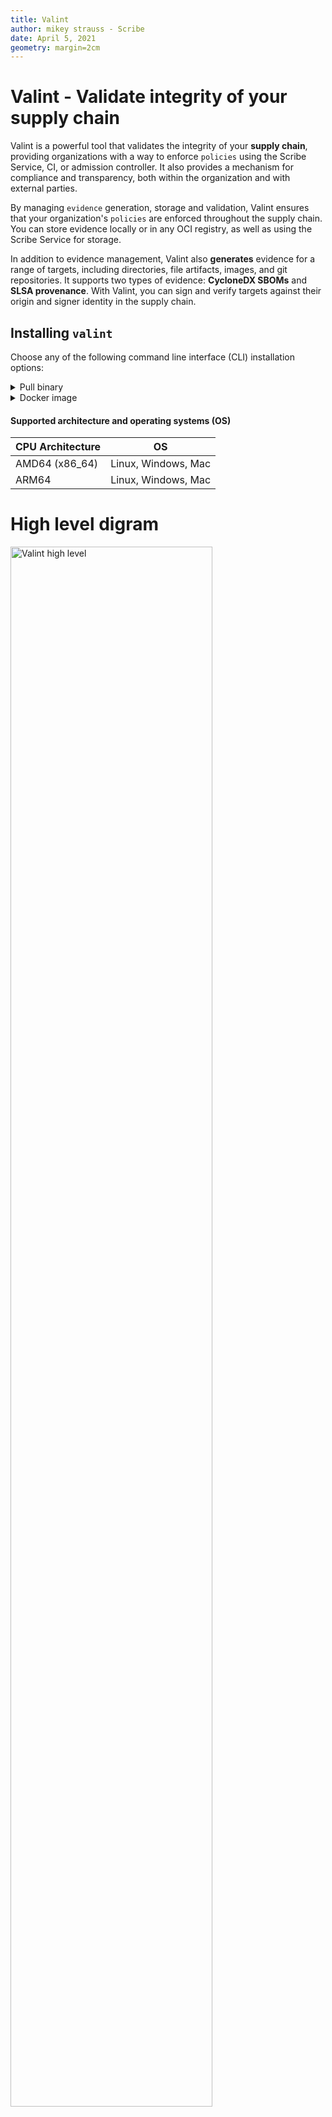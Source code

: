 ```yaml
---
title: Valint
author: mikey strauss - Scribe
date: April 5, 2021
geometry: margin=2cm
---
```


# Valint - Validate integrity of your supply chain
Valint is a powerful tool that validates the integrity of your **supply chain**, providing organizations with a way to enforce `policies` using the Scribe Service, CI, or admission controller. 
It also provides a mechanism for compliance and transparency, both within the organization and with external parties.
 
By managing `evidence` generation, storage and validation, Valint ensures that your organization's `policies` are enforced throughout the supply chain. <br />
You can store evidence locally or in any OCI registry, as well as using the Scribe Service for storage.

In addition to evidence management, Valint also **generates** evidence for a range of targets, including directories, file artifacts, images, and git repositories. It supports two types of evidence: **CycloneDX SBOMs** and **SLSA provenance**. With Valint, you can sign and verify targets against their origin and signer identity in the supply chain.

## Installing `valint`
Choose any of the following command line interface (CLI) installation options:

<details>
  <summary> Pull binary </summary>

Get the `valint` tool
```bash
curl -sSfL https://get.scribesecurity.com/install.sh  | sh -s -- -t valint
```

</details>

<details>
  <summary> Docker image </summary>

Pull the `valint` release binary wrapped in its relevant docker image. <br />
Tag value should be the requested version.

```bash
docker pull scribesecuriy.jfrog.io/scribe-docker-public-local/valint:latest
```
</details>

#### Supported architecture and operating systems (OS)

| CPU Architecture  | OS | 
| --- | --- |
| AMD64 (x86_64) | Linux, Windows, Mac |
| ARM64 | Linux, Windows, Mac |

# High level digram 
<img src='../../../img/cli//valint_high_level.jpg' alt='Valint high level' width='80%' min-width='600px'/>

<img src='../../../img/cli/valint_support_table.jpg' alt='Valint support table' width='80%' min-width='600px'/>

# Policy engine
At the heart of Valint lies the `policy engine`, which enforces a set of rules on the `evidence` produced by your supply chain. The policy engine accesses different `evidence stores` to retrieve and store `evidence` for compliance verification throughout your supply chain. <br />
Each `policy` proposes to enforce a set of rules your supply chain must comply with. 

> For more details on policies, see [polices](#policies) section.

## Evidence
Evidence can refer to metadata collected about artifacts, reports, events or settings produced or provided to your supply chain.
Evidence can be either signed (attestations) or unsigned (statements).

> For evidence details, see [SBOM](#cyclonedx-sbom), [SLSA](#slsa-provenance) section.

> For target details, see [targets](#targets) section.

> For signing details, see [attestations](#attestations) section.

## Evidence formats
Valint supports the following evidence formats.

| Format | alias | Description | signed |
| --- | --- | --- | --- |
| cyclonedx-json | json | CyclondeDX json format | no |
| predicate-cyclonedx-json | predicate | In-toto Predicate | no |
| statement-cyclonedx-json | statement | In-toto Statement | no |
| attest-cyclonedx-json | attest | In-toto Attestation | yes |
| predicate-slsa |  | In-toto Predicate | no |
| statement-slsa |  | In-toto Statement | no |
| attest-slsa |  | In-toto Attestations | yes |

> Select using [bom command](#evidence-generator---bom-command) `format` flag,
Or using [verify command](#evidence-verification---verify-command) `input-format` flags.

## Environment context
`environment context` collects information from the underlining environments, in which Valint is run.

Environment context is key to connecting the evidence and the actual point in your supply chain they where created by.
Given an artifact to the Valint assumes the context of the artifact (`target`) it is provided, In other words, the identifiers of the artifact are included in the context `envrionment context`.

On the verification flow the current `envrionment context` is provided to the policy engine, which is the key to defining relative compliance rules between different points in the supply chain.

For example, verification done in Github Actions can refer to rules that apply to the current run number.
Another example, verification done on a binary can refer to rules that apply to the hash of the binary.


### Origin context
The following table includes the types of environments we currently support:

| context-type | description |
| --- | --- |
| local | local endpoints |
| github | Github Actions |
| gitlab | GitLab CI/CD |
| azure | Azure Pipelines |
| bitbucket | Bitbucket pipelines |
| circle | CircleCI workflows |
| travis | Travis CI workflows |
| jenkins | Jenkins declarative pipelines |


The following fields are collected from any supported environment.

| Field | Description | 
| --- | --- | 
| context_type | Environment type | 
| git_url | Environment provided git url |
| git_branch | Environment provided git branch |
| git_commit | Environment provided git commit |
| git_tag | Environment provided git tag |
| git_ref | Environment provided git ref |
| workflow | Environment workflow |
| job_name | Environment Job name |
| actor | Environment provided actor |
| build_num | Environment build num |


### Subject context
The following fields are collected from any supported artifact ()`target`).

| Field | Description | Target | values |
| --- | --- | --- | --- |
| content_type | Target Evidence Format (CLI) value of flags`--format`, `--input-format` | All | 
| name | Product key (CLI) - value of flag `--product-key` | All |
| sbomgroup | Target SBOM group - `image, directory, file, git` | All |
| sbomname |  Target SBOM name | All |
| sbomversion | Target SBOM name  | All |
| sbompurl |  Target SBOM name  | All |
| sbomhashs |  Target SBOM hashs (list of hashs)  |  All |
| input_scheme | User input scheme (CLI) - value from target `scheme:target:tag` | All |
| input_name | User input name (CLI) - value from target `scheme:target:tag` | All |
| input_tag | User input tag (CLI) - value from target `scheme:target:tag` | All |
| imageID | Target image ID | image |
| repoDigest | Target repo digest (list) | image |
| imageTag | Target image tags (list) | image |
| image_name | Target image name | image |
| dir_id | Target sha256 hash | directory
| dir_path | Target path | directory |
| file_id | Target sha256 hash | file |
| file_path | Target path | file | 
| target_git_url | Target provided git url | git |
| target_git_branch | Target provided git branch | git |
| target_git_commit | Target provided git commit | git |
| target_git_tag | Target provided git tag | git |
| target_git_ref | Target provided git ref | git |


`content type` is set by the `--format` or `--input-format` flag it supports the following types.
| content_type | 
| --- |
| cyclonedx-json |
| predicate-cyclonedx-json |
| statement-cyclonedx-json | 
| attest-cyclonedx-json | 
| predicate-slsa |
| statement-slsa |
| attest-slsa |  |


## Evidence Stores
Each storer can be used to store, find and download evidence, unifying all the supply chain evidence into a system is an important part to be able to query any subset for policy validation.

| Type  | Description | requirement |
| --- | --- | --- |
| cache | Evidence is stored locally | access to a directory |
| OCI | Evidence is stored on a remote OCI registry | access to a OCI registry |
| scribe | Evidence is stored on scribe service | scribe credentials |

> For details, see [evidence stores integrations](#evidence-stores-integration) section

## Policies
---
Each `policy` proposes to enforce a set of rules your supply chain must comply with. Policies reports include valuations, compliance details, verdicts as well as references to provided `evidence`. <br />
Policy configuration can be set under the main configuration `policies` section.

Each `policy` consists of a set of `rules` that your supply chain must comply with. Policy reports include valuations, compliance details, verdicts, as well as references to provided evidence. You can set policy configuration under the main configuration `policies` section.

A `policy` is verified if ALL required `rules` in a `policy` are evaluated and verified. A rule is verified if ANY `evidence` is found that complies with the rules configuration and setting.

### Usage
```yaml
attest:
  cocosign:
    policies:  # Set of policies - grouping rules
      - name: <policy_name>
        enable: true      
        rules: Set of rule settings/configuration and input
          - name: <rule_name>
            type: <verifyTarget> # Currently supporting the following types
            enable: true
            input: {} # Rule input, depending on the rule type
``` 

> For configuration details, see [configuration](docs/configuration.md) section.

> For PKI setting, see [attestations](#attestations) section.

### Global 
All policies include the following global fields:
All rules support the following fields.
* `enable`, enable rule (default false). 
* `name`, policy name (**required**). 

While all rules include the following global fields:
* `enable`, enable rule (default false). 
* `name`, rule name (**required**). 
* `type`, set the rule type, currently we only support `verify-target`. 

# Rules
Rules are a set of compliance checks that you can configure to your specific compliance requirements.

## Global Match field
`match` field is a set of labels supported by all rules. 
These labels add requirements on the origin or the subject of the provided evidence considered for compliance. 

Using these fields allows you to set different compliance rules for different layers of your supply chain.

> For full label fields list see [environment-context](#environment-context) section.

<details>
  <summary> Usage </summary>

Here's an example of usage: 
If you want to evaluate images named `myorg/myimage:latest`, you may set a rule with the following labels:
```
match:
    sbomgroup: image
    sbomname: myorg/myimage:latest
```

> If you also add `context_type: github` label, it requires the origin of the evidence to be generated by a Github.

> If you also add `git_url: github.com/my_org/myimage.git`, it will require the evidence to be collected from a pipeline on a specific repo.

</details>

### Default policy - Signed artifact
When no policy configuration is found, the signed artifact policy is used.

By default, the following command runs a signature and identity verification on the target provided:
```bash
valint verify [target] --input-format [attest, attest-slsa] \
   --email [email] --common-name <common name> --uri [uri]
```

In other words, the Signed Artifact policy allows you to verify signature compliance and format of artifacts in your supply chain.

> For full command details, see [valint verify](#evidence-verification---verify-command) section.

<details>
  <summary> Default Policy Evaluation </summary>
The default policy can also be evaluated as the following policy configuration:

```yaml
attest:
  cocosign:
  policies:
  - name: default-policy
    rules:
    - type: verifyTarget
      enable: true
      name: "default-rule"
      identity: # Populated by `--email`, `--uri` and `--common-name flags sets
      signed: true
      format: ${current.content_type} # Populated by --input-format flag.
      match:
        sbomversion: ${current.sbomversion> # Populated from the artifact version provided to verify command.
```

> For rule details, see [verify target rule](#verify-target-rule) section.

</details>

## Verify target rule
The Verify Target rule enforces a set of rules on who produced artifacts across your supply chain but also what information should be collected on each artifact.
In other words, it ensures produced artifacts (`targets`) integrity by checking the expected evidence, signatures and origin in your supply chain.

* Signed Evidence: The artifact should include signed or unsigned evidence, as specified by the `signed` field in the rule.
* Signing Identity: The artifact should be signed by a specific identity, as specified by the `identity` fields in the rule (for signed evidence).
* Evidence Format: The evidence format should follow the specified format(s) in the format field of the rule.
* Origin of artifact: The artifact should originate from an expected source, as specified by the `match` [origin labels](##origin-context). 
For instance, you can verify that an artifact is generated from a particular pipeline or repository.
* Artifact details: The rule applies to a specific artifact or any group of artifacts, as specified by the `match` [subject labels](##subject-context).

### Use cases
The Verify Target Rule can be used to enforce compliance with specific supply chain requirements, such as:

* Images must be signed using and produced signed CycloneDX SBOM.
* Images must be built by a CircleCI workflow and produce a signed SLSA provenance.
* Tagged sources must be signed and verified by a set of individuals or processes.
* Released binaries must be built by Azure DevOps on a specific git repository using unsigned SLSA provenance.

### Configuration
```yaml
- type: verifyTarget # Policy name
  enable: true/false # Policy enable (default false) 
  name: "" # Any user provided name
  identity:
    emails: [] # Signed email identities 
    uris: [] # Signed URIs identities 
    common-names: [] # Signed common name identities 
  signed: <true|false> # Should target be signed
  format: <statement-cyclonedx-json, attest-cyclonedx-json, statement-slsa, attest-slsa> # Expected evidence format
  match: {envrionment-context} # Any origin or subject fields used by
``` 

### Examples
Copy the Examples into file name `.valint.yaml` in the same directory as running Valint commands.

> For configuration details, see [configuration](docs/configuration.md) section.

<details>
  <summary> Signed Images rule </summary>
In this example, the rule named `signed_image` will evaluate images where signed by `mycompony.com` using `attest-cyclondex-json` format.

```yaml
attest:
  cocosign:
    policies:
      - name: my_policy
        enable: true
          rules:
            - name: signed_image
              type: verifyTarget
              enable: true
              signed: true
              format: attest-slsa
              identity:
                allowed_names:
                  - mycompany.com
              match:
                target_type: image
```

### Command
Run the command on the required supply chain location.

```bash
# Generate required evidence, requires signing capabilities.
valint bom busybox:latest -o attest

# Verify policy (cache store)
valint verify busybox:latest
```

</details>

<details>
  <summary> Image SLSA provenance rule </summary>
In this example, the rule named `slsa_prov_rule` will evaluate images where signed by `bob@mycompany.com` or `alice@mycompany.com` using `attest-slsa` format.

```yaml
attest:
  cocosign:
    policies:
      - name: my_policy
        enable: true
        rules:
          - name: slsa_prov_rule
            type: verifyTarget
            enable: true
            signed: true
            format: attest-slsa
            identity:
              allowed_emails:
                - bob@mycompany.com
                - alice@mycompany.com
            match:
              target_type: image
```

### Command
Run the command on the required supply chain location.

```bash
# Generate required evidence, requires signing capabilities.
valint bom busybox:latest -o attest-slsa

# Verify policy (cache store)
valint verify busybox:latest
```

</details>

<details>
  <summary> Signed tagged sourced rule </summary>
In this example, the rule named "tagged_git_rule," will evaluate sources' `mycompany/somerepo` tags where defined in the `main` branch and signed by `bob@mycompany.com`.

> The policy requires only the **HEAD** of the git target to comply to the policy not the entire history.

```yaml
attest:
  cocosign:
    policies:
      - name: my_policy
        enable: true  
        rules:
          - name: tagged_git_rule
            type: verifyTarget
            enable: true
            signed: true
            format: attest-slsa
            identity:
              allowed_emails:
              - bob@mycompany.com`
            match:
              target_type: git
              target_git_url: git@github.com:mycompany/somerepo.git # Git url of the target.
              branch: main
```

### Command
Run the command on the required supply chain location.

```bash
# Generate required evidence, requires signing capabilities.
valint bom git:github.com:your_org/your_repo.git --tag 0.1.3 -o attest-slsa

# Verify policy (cache store)
valint verify git:github.com:your_org/your_repo.git --tag 0.1.3 -i statement-slsa
```
</details>

<details>
  <summary> Binary verification </summary>
In this example, the policy, named "binary_rule" enforces rules on the binary `my_binary.exe` was Originated from which Azure DevOps triggered by the `https://dev.azure.com/mycompany/somerepo` repo.
The rule also enforces an unsigned SLSA provenance statement is produced as evidence.

```yaml
attest:
  cocosign:
    policies:
      - name: my_policy
        enable: true  
        rules:
          - name: binary_policy
            type: verifyTarget
            enable: true
            signed: false
            format: statement-slsa
            match:
              target_type: file
              context_type: azure
              git_url: https://dev.azure.com/mycompany/somerepo # Git url of the environment.
              input_name: my_binary.exe
```

### Command
Run the command on the required supply chain location.

```bash
# Generate required evidence
valint bom file:my_binary.exe -o statement-slsa

# Verify policy (cache store)
valint verify file:my_binary.exe
```

</details>

<!-- <details>
  <summary> Multiple policy verification </summary>
This example defines two policies: one for image targets and one for Git repositories. 
Each policy uses the `filter` option to select the appropriate targets to verify.

```yaml
attest:
  cocosign:
    policies:
      - name: my_policy
        enable: true  
      rules:
        - name: git_policy
          type: VerifyTarget
          enable: true
          input:
            allowed_emails:
            - john.doe@mycompany.com
            allowed_names: []
            filter:
              input_scheme: git # Match on git targets
              git_branch: main # Match only on main branch

        - type: VerifyTarget
          enable: true
          name: docker_policy
          input:
            allowed_emails:
            - second@example.com
            allowed_names: []
            filter:
              input_scheme: docker # Match on image targets
```
</details> -->

## Target  types
---
Target types are types of artifacts produced and consumed by your supply chain.
Using supported targets, you can collect evidence and verify compliance on a range of artifacts.

### Format

`[scheme]:[name]:[tag]` 

| Sources | target-type | scheme | Description | example
| --- | --- | --- | --- | --- |
| Docker Daemon | image | docker | use the Docker daemon | docker:busybox:latest |
| OCI registry | image | registry | use the docker registry directly | registry:busybox:latest |
| Docker archive | image | docker-archive | use a tarball from disk for archives created from "docker save" | image | docker-archive:path/to/yourimage.tar |
| OCI archive | image | oci-archive | tarball from disk for OCI archives | oci-archive:path/to/yourimage.tar |
| Remote git | git| git | remote repository git | git:https://github.com/yourrepository.git |
| Local git | git | git | local repository git | git:path/to/yourrepository | 
| Directory | dir | dir | directory path on disk | dir:path/to/yourproject | 
| File | file | file | file path on disk | file:path/to/yourproject/file | 

### Image type
Images are a very common artifact for many supply chains,
from the actual application release to build/test environments run by supply chains.

Image formats supported are currently docker manifest v2 and OCI. <br />
Image sources supported are docker-daemon, image archives and direct registry access.

> By default the target search scheme assumes Docker daemon but falls back to registry when not found.

### Directory type
Directories are common artifacts created by supply chains, 
from the actual application releases, configurations or even internal build dependencies caches.

### File type
File are common artifacts created by supply chains, 
from the actual application releases, configurations or binaries.

### Git type
Git repositories are a common part of most supply chains,
a Git target allows you to collect evidence including sources, commits and packages found in your source repositories.

# Evidence Stores Integration
Each Evidence store can be used to store, find and download evidence, which unifies all the evidence collected from the supply chain into a unified system.

## Scribe Evidence store
OCI evidence store allows you store evidence using scribe Service.

Related Flags:
> Note the flag set:
>* `-U`, `--scribe.client-id`
>* `-P`, `--scribe.client-secret`
>* `-E`, `--scribe.enable`

### Before you begin
Integrating Scribe Hub with your environment requires the following credentials that are found in the **Integrations** page. (In your **[Scribe Hub](https://prod.hub.scribesecurity.com/ "Scribe Hub Link")** go to **integrations**)

* **Client ID**
* **Client Secret**

<img src='../../../img/ci/integrations-secrets.jpg' alt='Scribe Integration Secrets' width='70%' min-width='400px'/>

### Usage
```bash
# Generating evidence, storing in scribe service.
valint bom [target] -o [attest, statement, attest-slsa,statement-slsa] \
  -E \
  -U [SCRIBE_CLIENT_ID] \
  -P [SCRIBE_CLIENT_SECRET]

# Verifying evidence, pulling attestation from scribe service.
valint verify [target] -i [attest, statement, attest-slsa,statement-slsa] \
  -E \
  -U [SCRIBE_CLIENT_ID] \
  -P [SCRIBE_CLIENT_SECRET]
```


## OCI Evidence store
Admission supports both storage and verification flows for `attestations`  and `statement` objects utilizing OCI registry as an evidence store.

Using OCI registry as an evidence store allows you to upload, download and verify evidence across your supply chain in a seamless manner.

Related flags:
* `--oci` Enable OCI store.
* `--oci-repo` - Evidence store location.

### Dockerhub limitation
Dockerhub does not support the subpath format for images 

### OCI Repo flag
`oci-repo` setting indicates the location in a registry under which the evidence are stored.
It must be a dedicated location in a OCI registry.
for example, `scribesecuriy.jfrog.io/my_docker-registry/evidence`.

### Dockerhub limitation
Dockerhub does not support the subpath format, `oci-repo` should be set to your account name.
For example, scribe-security`

> Some registries allow multi layer format for repo names.

### Before you begin
Evidence can be stored in any accusable registry.
* Write access is required for upload (generate).
* Read access is required for download (verify).

You must first login with the required access privileges to your registry before calling Valint.
For example, using `docker login` command.

### Usage
```bash
# Generating evidence, storing on [my_repo] OCI repo.
valint bom [target] -o [attest, statement, attest-slsa,statement-slsa] --oci --oci-repo=[my_repo]

# Verifying evidence, pulling attestation from [my_repo] OCI repo.
valint verify [target] -i [attest, statement, attest-slsa,statement-slsa] --oci --oci-repo=[my_repo]
```

> For image targets **only** you may attach the evidence in the same repo as the image.

```bash
valint bom [image] -o [attest, statement, attest-slsa,statement-slsa] --oci

valint verify [image] -i [attest, statement, attest-slsa,statement-slsa] --oci
```

> For related Cosign support, see [cosign ](#-cosign-support) section.

## Cache Evidence store
Valint supports both storage and verification flows for `attestations`  and `statement` objects utilizing Local directory as an evidence store.
Basically, this is the simplest form and is mainly used to cache previous evidence creation. 

Related flags:
* `--cache-enable`
* `--output-directory`
* `--force`

> By default, this cache store enabled, disable by using `--cache-enable=false`

### Usage
```bash
# Generating evidence, storing on [my_dir] local directory.
valint bom [target] -o [attest, statement, attest-slsa,statement-slsa] --output-directory=[my_dir]
Supply chain environment
# Verifying evidence, pulling attestation from [my_dir] local directory.
valint verify [target] -i [attest, statement, attest-slsa,statement-slsa] --output-directory=[my_dir]
```

> By default, the evidence is written to `~/.cache/valint/`, use `--output-file` or `-d`,`--output-directory` to customize the evidence output location. 

## CycloneDX SBOM
The CycloneDX SBOM evidence format includes a large amount of analyzed data depending on the target and user configuration.
The following table describes the `group` types we currently support.

| Component group | Description | targets | required |
| --- | --- | --- | --- |
| Metadata (Target) | target details | all | yes |
| Layer | found layers details including `CreatedBy` command | images | no |
| Package | found packages details including `PURL` and `CPE` fields | all | no |
| Commit | target commit history deatils | git | no |
| File | found file deatils including `sha256` hash | all | no |
| Dependency | relations between components | all | no |

The following list includes the packages types we currently support:
* Debian
* Apk 
* Python
* Golang
* Ruby
* Javascript
* Rpm
* Java
* Rust

### Dependencies graph
Currently, we support the following dependencies relations.

| Type | description | targets | Parent group | Child group  |
| --- | --- | --- | --- | --- |
| Package-File | File relation to the package it belongs to | all | Package | File |
| Layers | layer relation to its target | images | Metadata | Layer |
| Package-Layer | package relation to the layer it was found on | images | Layer | Package |
| File-Layer | file relation to the layer it was found on | images | Layer | File |
| Commit | Commit history relation | git | Commit | Commit |
| Commit-File | File relation to the commit it was last edited by | git | Commit | File |

### Customizing
Following are some of the customizable features we support.
* Include only specific component groups, use `--components` to select between the group types.
* Include or exclude specific package types, use `--package-type` or `--package-exclude-type` to select a specific package type.
* Include the installed packages found (package group `install`) or the packages referenced by sources (package group `index`), use `--package-group` to select between options.
* Exclude components, use `--filter-regex`, `--filter-scope` and `--filter-purl` to exclude any component.
* Attach any file content, use `--attach-regex` to include the content of external files.
* Include custom environments and labels, use `--env` and `--label` to attach your custom fields.

## SLSA Provenance
SLSA Provenance includes verifiable information about software artifacts describing where, when and how something was produced.
It is required for SLSA compliance level 2 and above.

See details [SLSA provenance spec](http://slsa.dev/provenance/v0.2)
See details [SLSA requirements](http://slsa.dev/spec/v0.1/requirements)

For example, evidence created on `Github Actions` will include the workflow name, run id, event head commit and so on.

## Attestations
In-toto Attestations are a standard that defines a way to authenticate metadata describing a set of software artifacts.
Attestations standard formalizes signing but also are intended for consumption by automated policy engines.

Default settings are available using `--attest.default` flag. <br />
Custom configuration by providing `cocosign` field in the [configuration](docs/configuration.md) or custom path using `--attest.config`.

The following table includes the formats supported by the verification command.

| Format | alias | Description | signed
| --- | --- | --- | --- |
| statement-CycloneDX-json | statement | In-toto Statement | no |
| attest-CycloneDX-json | attest | In-toto Attestation | yes |
| statement-slsa |  | In-toto Statement | no |
| attest-slsa |  | In-toto Attestations | yes |
> Unsigned evidence are still valuable for policy consumption regardless of them not being signed cryptographically.

> For spec details, see [In-toto spec](https://github.com/in-toto/attestation) <br />
> See signing details, see [attestations](docs/attestations.md)

# CLI - Use Valint as a command line tool

## Evidence Generator - `bom` command
`bom` command allows you to generate SBOMs and SLSA provenances in multiple flavors and targets. <br />
Evidence can be tailor-made to fit your supply chain policies and transparency needs.

> By default, the evidence is written to `~/.cache/valint/`, use `--output-file` or `-d`,`--output-directory` to customize the evidence output location. 

> To disable local cache, set an empty output directory - `valint bom [target] -d ""`.

### Usage
```shell
valint bom [scheme]:[name]:[tag]
```

See details [CLI documentation - valint](docs/command/valint.md)

### Examples
<details>
  <summary> CycloneDX SBOM </summary>

CycloneDX SBOM with all the available components.

> Note `-o`, `--format` default is `cyclonedx-json` which alias is also `json`.

```bash
# Create a CycloneDX SBOM for busybox image.
valint bom busybox:latest

# Create a CycloneDX SBOM for mongo remote git repository
valint bom git:https://github.com/mongo-express/mongo-express.git
``` 
</details>

<details>
  <summary> Statement </summary>

Creates In-toto statements evidence.

> Output can be useful with integration with other attestation frameworks such as `cosign`.

```bash
# Create a CycloneDX SBOM statement for busybox image.
valint bom busybox:latest -o statement

# Create a SLSA Provenance statement for busybox image.
valint bom busybox:latest -o statement-slsa

# Create a CycloneDX SBOM statement for mongo remote git repository
valint bom git:https://github.com/mongo-express/mongo-express.git -o statement

# Create a SLSA Provenance statement for mongo remote git repository.
valint bom git:https://github.com/mongo-express/mongo-express.git -o statement-slsa
``` 
</details>

<details>
  <summary> Attestations </summary>

Creates In-toto Attestation evidence.
 n output.

> By default, *Valint* is using [Sigstore](https://www.sigstore.dev/ "Sigstore") interactive flow as the engine behind the signing mechanism.

```bash
# Create a CycloneDX SBOM attestation for busybox image.
valint bom busybox:latest -o attest

# Create a SLSA Provenance attestation for busybox image.
valint bom busybox:latest -o attest-slsa

# Create a CycloneDX SBOM attestation for mongo remote git repository
valint bom git:https://github.com/mongo-express/mongo-express.git -o attest

# Create a SLSA Provenance attestation for mongo remote git repository.
valint bom git:https://github.com/mongo-express/mongo-express.git -o attest-slsa
``` 
</details>

<details>
  <summary> Custom component group (SBOM) </summary>

Using `--components` You may select which component groups are added to your SBOM.

> Note metadata is required.

```bash
# Include only target metadata
valint bom mongo-express:latest --components metadata

# Include only packages information
valint bom mongo-express:latest --components packages

# Include packages files and there respective relations
valint bom mongo-express:latest --components packages,files,dep
``` 
</details>

<details>
  <summary> Attaching external reports (SBOM) </summary>

Using `--attach-regex`, `-A` you may attach external files as part of the SBOM evidence.

For example, you may use this feature to include an external security report in your SBOM.

```bash
valint bom busybox:latest -vv -A **/some_report.json
``` 
</details>

## Evidence verification - `verify` command
`verify` command evaluates and verifies the compliance of your supply chain against your requirements.
By default the command verifies a artifact signature against the required identities.

Evidence verification  verification flow includes two parts, the first is a PKI and identity verification on the evidence the second is a policy-based verification.

> For flag details, see [CLI documentation - verify](docs/command/valint_verify.md).

> For policy verification details, see [policies](#policies) section.

### Usage

```bash
valint verify [scheme]:[name]:[tag] -i [attest, statement, attest-slsa, statement-slsa] \
  --email [email] --uri [uri] --common-name [common name]
```
> Note: multiple `email`, `uri` and `common-name` can be included in command

### Examples
<details>
  <summary>  Cache store </summary>

```bash
# Use `bom` command to generate one of the supported formats.
valint bom [scheme]:[name]:[tag] -o [attest, statement, attest-slsa, statement-slsa]

# Use `verify` command to verify the target against the evidence
valint verify [scheme]:[name]:[tag] -i [attest, statement, attest-slsa, statement-slsa]
```
</details>

<details>
  <summary>  OCI store </summary>

```bash
# Use `bom` command to generate one of the supported formats.
valint bom [scheme]:[name]:[tag] -o [attest, statement, attest-slsa, statement-slsa]

# Use `verify` command to verify the target against the evidence
valint verify [scheme]:[name]:[tag] -i [attest, statement, attest-slsa, statement-slsa] \
    --email [email] --uri [uri] --common-name [common name]
```
</details>

<details>
  <summary>  Scribe store </summary>

```bash
# Generating evidence, storing in scribe service.
valint bom [target] -o [attest, statement, attest-slsa,statement-slsa] \
  -E \
  -U [SCRIBE_CLIENT_ID] \
  -P [SCRIBE_CLIENT_SECRET]

# Verifying evidence, pulling attestation from scribe service.
valint verify [target] -i [attest, statement, attest-slsa,statement-slsa] \
  --email [email] --uri [uri] --common-name [common name] \
  -E \
  -U [SCRIBE_CLIENT_ID] \
  -P [SCRIBE_CLIENT_SECRET]
```
</details>

## Configuration
Use the default configuration path `.valint.yaml`, or provide a custom path using `--config` flag.

See detailed [configuration](docs/configuration.md)

# Cosign support 
[Cosign](https://github.com/sigstore/cosign) is an innovative tool that aims to make signatures an invisible infrastructure.
Valint supports integration with the awesome `cosign` cli tool and other parts of the `sigstore` verification process.

<details>
  <summary> CycloneDX verification using cosign </summary>

One can use `valint` to generate the `CycloneDX` attestation and attach it to OCI registry, you can then use `cosign` to verify the attestation.

> Attestations are pushed to OCI for cosign to consume.

```bash
# Generate sbom attestation
valint bom [image] -vv -o attest -f --oci

# Verify attestation using cosign 
COSIGN_EXPERIMENTAL=1 cosign verify-attestation [image] --type CycloneDX
```
</details>

<details>
  <summary> SLSA verification using cosign </summary>

One can use `valint` to generate the `slsa` attestation and attach it to OCI registry, you can then use `cosign` to verify the attestation.

> Attestations are pushed to OCI for cosign to consume.

```bash
# Generate sbom attestation
valint bom [image] -vv -o attest-slsa -f --oci

# Verify attestation using cosign 
COSIGN_EXPERIMENTAL=1 cosign verify-attestation [image] --type slsaprovenance
```
</details>

<details>
  <summary> Signing and verification using cosign </summary>

One can create predicates for any attestation format (`sbom`, `slsa`), you then can use `cosign` to verify the attestation.

> Example uses keyless (sigstore) flow, you may use any `cosign` signer/verifer supported.

```bash
# Generate sbom predicate
valint bom [image] -vv -o predicate -f --output-file gensbom_predicate.json

# Sign and OCI store using cosign
COSIGN_EXPERIMENTAL=1 cosign attest --predicate gensbom_predicate.json [image] --type https://scribesecurity.com/predicate/cyclondex

# Verify attestation using cosign 
COSIGN_EXPERIMENTAL=1 cosign verify-attestation [image]
```
</details>

## Basic examples
<details>
  <summary>  Public registry image (SBOM) </summary>

Create SBOM for remote `busybox:latest` image.

```bash
valint bom busybox:latest
``` 

</details>

<details>
  <summary>  Docker built image (SBOM) </summary>

Create SBOM for image built by local docker `image_name:latest` image.

```bash
docker build . -t image_name:latest
valint bom image_name:latest
``` 
</details>

<details>
  <summary>  Private registry image (SBOM) </summary>

Create SBOM for images hosted by a private registry.

> `docker login` command is required to enable access the private registry.

```bash
docker login
valint bom scribesecuriy.jfrog.io/scribe-docker-local/stub_remote:latest
```
</details>

<details>
  <summary>  Custom metadata (SBOM) </summary>

Custom metadata added to SBOM.

```bash
export test_env=test_env_value
valint bom busybox:latest --env test_env --label test_label
```
</details>


<details>
  <summary> Custom evidence location (SBOM, SLSA) </summary>

Use flags `--output-directory` or `--output-file` flags to set the default location.

```bash
# Save evidence to custom path
valint bom busybox:latest --output-file my_sbom.json
ls -lh my_sbom.json

# Change evidence cache directory 
valint bom busybox:latest --output-directory ./my_evidence_cache
ls -lhR my_evidence_cache
``` 
</details>

<details>
  <summary> Docker archive image (SBOM) </summary>

Create SBOM for local `docker save ...` output.

```bash
docker save busybox:latest -o busybox_archive.tar
valint bom docker-archive:busybox_archive.tar
``` 
</details>

<details>
  <summary> Directory target (SBOM) </summary>

Create SBOM for a local directory.

```bash
mkdir testdir
echo "test" > testdir/test.txt

valint bom dir:testdir
``` 
</details>


<details>
  <summary> Git target (SBOM) </summary>

Create SBOM for `mongo-express` remote git repository.

```bash
valint bom git:https://github.com/mongo-express/mongo-express.git
``` 

Create SBOM for `yourrepository` local git repository.

```bash
git clone https://github.com/yourrepository.git
valint bom git:yourrepository
``` 

</details>

<details>
  <summary> Attest target (SBOM) </summary>

Create and sign SBOM targets. <br />

> By default, *Valint* is using [Sigstore](https://www.sigstore.dev/ "Sigstore") interactive flow as the engine behind the signing mechanism.

```bash
valint bom busybox:latest -o attest
``` 
</details>

<details>
  <summary> Attest target (SLSA) </summary>

Create and sign SLSA targets. <br />

> By default, *Valint* is using [Sigstore](https://www.sigstore.dev/ "Sigstore") interactive flow as the engine behind the signing mechanism.

```bash
valint bom busybox:latest -o attest-slsa
``` 
</details>

<details>
  <summary> Attest and verify image target (SBOM) </summary>

Generating and verifying CycloneDX SBOM `attestation` for image target `busybox:latest`.

> By default, *Valint* is using [Sigstore](https://www.sigstore.dev/ "Sigstore") interactive flow as the engine behind the signing mechanism.

```bash
# Create CycloneDX SBOM attestations
valint bom busybox:latest -o attest

# Verify CycloneDX Provenance attestations
valint verify busybox:latest
```
</details>

<details>
  <summary> Attest and verify image target (SLSA) </summary>

Generating and verifying SLSA Provenance `attestation` for image target `busybox:latest`.

> By default, *Valint* is using [Sigstore](https://www.sigstore.dev/ "Sigstore") interactive flow as the engine behind the signing mechanism.

```bash
# Create SLSA Provenance attestations
valint bom busybox:latest -vv -o attest-slsa

# Verify SLSA Provenance attestations
valint verify busybox:latest -i attest-slsa
```
</details>

<details>
  <summary> Attest and verify directory target (SBOM) </summary>

Generating and verifying SLSA Provenance `attestation` for directory target.

> By default, *Valint* is using [Sigstore](https://www.sigstore.dev/ "Sigstore") interactive flow as the engine behind the signing mechanism.

```bash
mkdir testdir
echo "test" > testdir/test.txt

# Create CycloneDX SBOM attestations
valint bom dir:testdir -vv -o attest

# Verify CycloneDX SBOM attestations
valint verify dir:testdir
```
</details>

<details>
  <summary> Attest and verify Git repository target (SBOM) </summary>

Generating and verifying `statements` for remote git repo target `https://github.com/mongo-express/mongo-express.git`.

```bash
valint bom git:https://github.com/mongo-express/mongo-express.git -o attest
valint verify git:https://github.com/mongo-express/mongo-express.git
``` 

Or for a local repository
```bash
# Cloned a local repository
git clone https://github.com/mongo-express/mongo-express.git

# Create CycloneDX SBOM attestations
valint bom git:https://github.com/mongo-express/mongo-express.git -o attest

# Verify CycloneDX SBOM attestations
valint verify git:https://github.com/mongo-express/mongo-express.git
```
</details>


<details>
  <summary> Store evidence on OCI (SBOM,SLSA) </summary>

Store any evidence on any OCI registry. <br />
Support storage for all targets and both SBOM and SLSA evidence formats.

> Use `-o`, `format` to select between supported formats. <br />
> Write permission to `--oci-repo` value is required. 

```bash
# Login to registry
docker login $

# Generate and push evidence to registry
valint bom busybox:latest -o [attest, statement, attest-slsa, statement-slsa] --oci --oci-repo $REGISTRY_URL

# Pull and validate evidence from registry
valint verify busybox:latest -o [attest, statement, attest-slsa, statement-slsa] --oci --oci-repo $REGISTRY_URL -f
```
> Note `-f` in the verification command, which skips the local cache evidence lookup.

</details>

<details>
  <summary> Store evidence on Scribe service (SBOM,SLSA) </summary>

Store any evidence on any Scribe service. <br />
Support storage for all targets and both SBOM and SLSA evidence formats.

> Use `-o`, `format` to select between supported formats. <br />
> Credentials for Scribe API is required. 

```bash

# Set Scribe credentials
export SCRIBE_CLIENT_ID=**
export SCRIBE_CLIENT_SECRET=**

# Generate and push evidence to registry
valint bom busybox:latest -o [attest, statement, attest-slsa, statement-slsa] --f -E \
  -U $SCRIBE_CLIENT_ID \
  -P $SCRIBE_CLIENT_SECRET

# Pull and validate evidence from registry
valint verify busybox:latest -o [attest, statement, attest-slsa, statement-slsa] -f -E \
  -U $SCRIBE_CLIENT_ID \
  -P $SCRIBE_CLIENT_SECRET
```

> Note `-f` in the verification command, which skips the local cache evidence lookup.

</details>

# External frameworks
Valint uses some external tools, libraries, and packages to achieve its goal.

- Syft - CLI tool for generating a Software Bill of Materials (SBOM) from container images and filesystem.
  - [Syft](https://github.com/anchore/syft)
- CycloneDX-go - CycloneDX module for Go creates a valid CycloneDX bill-of-material document.
  - [CycloneDX](https://github.com/ozonru/CycloneDX-go)
- Cocosign - uses the awesome **sigstore** framework and specificly **sigstore/cosign** libraries for signing and verifying attestations. <br />
  - [cosign](https://github.com/sigstore/cosign) <br />
  - [sigstore](https://github.com/sigstore)

## Support

If you'd like help with deploying or using Valint, or you have an issue or a feature request, 
[Contact-us](https://scribesecurity.com/contact-us/) By email or Slack.

If you are reporting an issue, please include:

- the version of the Tool (`valint --version`)
- relevant logs and error messages (`valint .. -vv`)
- steps to reproduce

